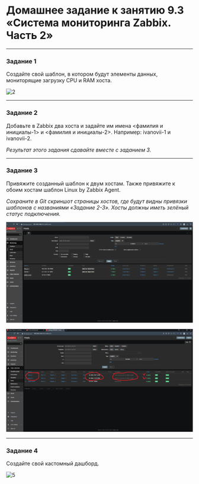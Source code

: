 # Домашнее задание к занятию 9.3 «Система мониторинга Zabbix. Часть 2»


 ---

### Задание 1

Создайте свой шаблон, в котором будут элементы данных, мониторящие загрузку CPU и RAM хоста.



![2](https://user-images.githubusercontent.com/122460278/225546520-93b98dc6-983b-40a0-b396-e8b6e3ae32ff.png)

 ---

### Задание 2

Добавьте в Zabbix два хоста и задайте им имена <фамилия и инициалы-1> и <фамилия и инициалы-2>. Например: ivanovii-1 и ivanovii-2.

*Результат этого задания сдавайте вместе с заданием 3.*

 ---

### Задание 3

Привяжите созданный шаблон к двум хостам. Также привяжите к обоим хостам шаблон Linux by Zabbix Agent.

*Сохраните в Git скриншот страницы хостов, где будут видны привязки шаблонов с названиями «Задание 2-3». Хосты должны иметь зелёный статус подключения.*

![3](https://github.com/Plavckov/foto/blob/main/225546594-69599ab5-c57f-4e8a-b136-0a3321884620.png?)

![4](https://github.com/Plavckov/foto/blob/main/225546597-4f9d0a26-6390-4525-bdd7-5f3f2e3b6e00.png?)


 ---

### Задание 4

Создайте свой кастомный дашборд.

![5](https://user-images.githubusercontent.com/122460278/225546700-8e314abc-cd53-4909-aecf-cfbc4c4e36e5.png)


